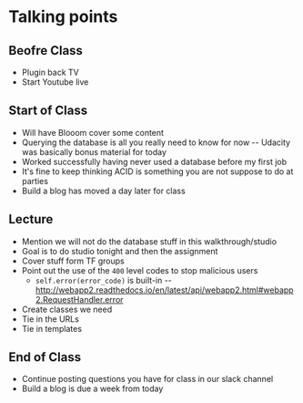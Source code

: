 # Talking points

## Beofre Class

* Plugin back TV
* Start Youtube live

## Start of Class

* Will have Blooom cover some content
* Querying the database is all you really need to know for now -- Udacity was basically bonus material for today
* Worked successfully having never used a database before my first job
* It's fine to keep thinking ACID is something you are not suppose to do at parties
* Build a blog has moved a day later for class

## Lecture

* Mention we will not do the database stuff in this walkthrough/studio
* Goal is to do studio tonight and then the assignment
* Cover stuff form TF groups
* Point out the use of the `400` level codes to stop malicious users
  * `self.error(error_code)` is built-in -- http://webapp2.readthedocs.io/en/latest/api/webapp2.html#webapp2.RequestHandler.error
* Create classes we need
* Tie in the URLs
* Tie in templates

## End of Class

* Continue posting questions you have for class in our slack channel
* Build a blog is due a week from today
